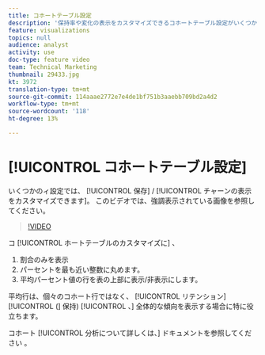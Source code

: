 ```yaml
---
title: コホートテーブル設定
description: '保持率や変化の表示をカスタマイズできるコホートテーブル設定がいくつかあります。 このビデオでは、強調表示されている画像を参照してください。 '
feature: visualizations
topics: null
audience: analyst
activity: use
doc-type: feature video
team: Technical Marketing
thumbnail: 29433.jpg
kt: 3972
translation-type: tm+mt
source-git-commit: 114aaae2772e7e4de1bf751b3aaebb709bd2a4d2
workflow-type: tm+mt
source-wordcount: '118'
ht-degree: 13%

---
```



# [!UICONTROL コホートテーブル設定]

いくつかのィ設定では、 [!UICONTROL 保存] / [!UICONTROL チャーンの表示をカスタマイズできます]。 このビデオでは、強調表示されている画像を参照してください。

>[!VIDEO](https://video.tv.adobe.com/v/29433/?quality=12)

コ [!UICONTROL ホートテーブルのカスタマイズに] 、

1. 割合のみを表示
1. パーセントを最も近い整数に丸めます。
1. 平均パーセント値の行を表の上部に表示/非表示にします。

平均行は、個々のコホート行ではなく、 [!UICONTROL リテンション][!UICONTROL (] 保持) [!UICONTROL 、] 全体的な傾向を表示する場合に特に役立ちます。

コホート [!UICONTROL 分析について詳しくは、] ドキュメントを参照してください [](https://docs.adobe.com/help/ja-JP/analytics/analyze/analysis-workspace/visualizations/cohort-table/t-cohort.html)。
